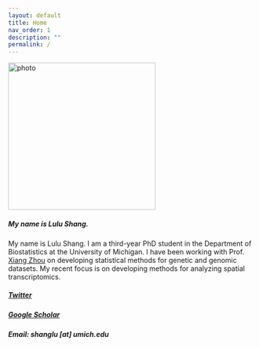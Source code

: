 ```yaml
---
layout: default
title: Home
nav_order: 1
description: ""
permalink: /
---
```



<img align="top" src="/images/lulu.jpeg" alt="photo" width="300"/> 



##### My name is Lulu Shang. 

My name is Lulu Shang. I am a third-year PhD student in the Department of Biostatistics at the University of Michigan. I have been working with Prof. [Xiang Zhou](http://xzlab.org) on developing statistical methods for genetic and genomic datasets. My recent focus is on developing methods for analyzing spatial transcriptomics.

##### [Twitter](https://twitter.com/shang_lulu)
##### [Google Scholar](https://scholar.google.com/citations?user=tkt5ZOYAAAAJ&hl=zh-CN&authuser=1)
##### Email: shanglu [at] umich.edu
